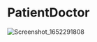 # PatientDoctor
![Screenshot_1652291808](https://user-images.githubusercontent.com/61064070/167917756-07a8a5cb-a4ce-427c-90df-a863f2f94bda.png)
